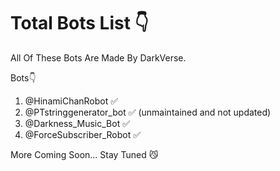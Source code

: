 # Total Bots List 👇
All Of These Bots Are Made By DarkVerse. 

Bots👇
1) @HinamiChanRobot ✅
2) @PTstringgenerator_bot ✅ (unmaintained and not updated) 
3) @Darkness_Music_Bot ✅
4) @ForceSubscriber_Robot ✅

More Coming Soon... Stay Tuned 😼
